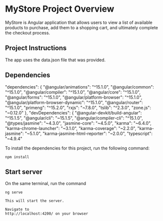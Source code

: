 # MyStore Project Overview

MyStore is Angular application that allows users to view a list of available products to purchase, add them to a shopping cart, and ultimately complete the checkout process. 


## Project Instructions

The app uses the data.json file that was provided.

## Dependencies 

"dependencies": {
    "@angular/animations": "^15.1.0",
    "@angular/common": "^15.1.0",
    "@angular/compiler": "^15.1.0",
    "@angular/core": "^15.1.0",
    "@angular/forms": "^15.1.0",
    "@angular/platform-browser": "^15.1.0",
    "@angular/platform-browser-dynamic": "^15.1.0",
    "@angular/router": "^15.1.0",
    "primeng": "^15.2.0",
    "rxjs": "~7.8.0",
    "tslib": "^2.3.0",
    "zone.js": "~0.12.0"
  },
  "devDependencies": {
    "@angular-devkit/build-angular": "^15.1.5",
    "@angular/cli": "~15.1.5",
    "@angular/compiler-cli": "^15.1.0",
    "@types/jasmine": "~4.3.0",
    "jasmine-core": "~4.5.0",
    "karma": "~6.4.0",
    "karma-chrome-launcher": "~3.1.0",
    "karma-coverage": "~2.2.0",
    "karma-jasmine": "~5.1.0",
    "karma-jasmine-html-reporter": "~2.0.0",
    "typescript": "~4.9.4"

To install the dependencies for this project, run the following command: 
```
npm install
```

## Start server
On the same terminal, run the command 
   ```
ng serve
     
This will start the server.

Navigate to 
http://localhost:4200/ on your browser


